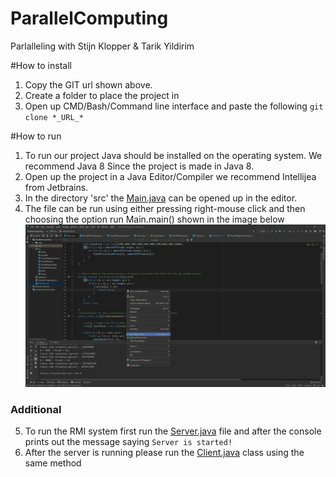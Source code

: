 # ParallelComputing
Parlalleling with Stijn Klopper & Tarik Yildirim


#How to install 
1. Copy the GIT url shown above. 
2. Create a folder to place the project in
3. Open up CMD/Bash/Command line interface and paste the following ``git clone *_URL_*``

#How to run 
1. To run our project Java should be installed on the operating system. We recommend Java 8
   Since the project is made in Java 8.
2. Open up the project in a Java Editor/Compiler we recommend Intellijea from Jetbrains.
3. In the directory 'src' the [Main.java](src/Main.java) can be opened up in the editor.
4. The file can be run using either pressing right-mouse click and then choosing the option run Main.main() shown in the image below
![img.png](img.png)

### Additional
5. To run the RMI system first run the [Server.java](src/Server.java) file and after the console prints out the message saying ``Server is started!`` 
6. After the server is running please run the [Client.java](src/Client.java) class using the same method